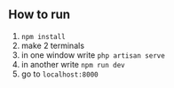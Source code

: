 
## How to run

1. `npm install`
2. make 2 terminals
3. in one window write `php artisan serve`
4. in another write `npm run dev`
5. go to `localhost:8000`


